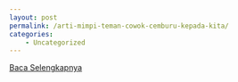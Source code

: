 ```yaml
---
layout: post
permalink: /arti-mimpi-teman-cowok-cemburu-kepada-kita/
categories:
    - Uncategorized
---
```


[Baca Selengkapnya](/01)